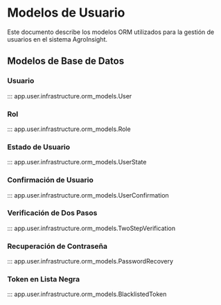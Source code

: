 # Modelos de Usuario

Este documento describe los modelos ORM utilizados para la gestión de usuarios en el sistema AgroInsight.

## Modelos de Base de Datos

### Usuario

::: app.user.infrastructure.orm_models.User

### Rol

::: app.user.infrastructure.orm_models.Role

### Estado de Usuario

::: app.user.infrastructure.orm_models.UserState

### Confirmación de Usuario

::: app.user.infrastructure.orm_models.UserConfirmation

### Verificación de Dos Pasos

::: app.user.infrastructure.orm_models.TwoStepVerification

### Recuperación de Contraseña

::: app.user.infrastructure.orm_models.PasswordRecovery

### Token en Lista Negra

::: app.user.infrastructure.orm_models.BlacklistedToken
